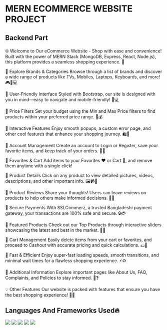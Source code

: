      
      
  
 
 
   

 
 
   ## <h1>MERN ECOMMERCE WEBSITE PROJECT</h1>
## <p>Backend Part</p>
 
<p>
🌐 Welcome to Our eCommerce Website - Shop with ease and convenience!
Built with the power of MERN Stack (MongoDB, Express, React, Node.js), this platform provides a seamless shopping experience. 🛒

🔹 Explore Brands & Categories
Browse through a list of brands and discover a wide range of products like TVs, Mobiles, Laptops, Keyboards, and more! 🎮📱💻

🔹 User-Friendly Interface
Styled with Bootstrap, our site is designed with you in mind—easy to navigate and mobile-friendly! 📱💻

🔹 Price Filters
Set your budget using the Min and Max Price filters to find products within your preferred price range. 💸💰

🔹 Interactive Features
Enjoy smooth popups, a custom error page, and other cool features that enhance your shopping journey. 🛍️🎉

🔹 Account Management
Create an account to Login or Register, save your favorite items, and keep track of your orders. 🔑👤

🔹 Favorites & Cart
Add items to your Favorites ❤️ or Cart 🛒, and remove them anytime with a single click!

🔹 Product Details
Click on any product to view detailed pictures, videos, descriptions, and other important info. 🖼️📹📄

🔹 Product Reviews
Share your thoughts! Users can leave reviews on products to help others make informed decisions. 📝🌟

🔹 Secure Payments
With SSLCommerz, a trusted Bangladeshi payment gateway, your transactions are 100% safe and secure. 🔒💳

🔹 Featured Products
Check out our Top Products through interactive sliders showcasing the latest and best in the market. 🚀🌟

🔹 Cart Management
Easily delete items from your cart or favorites, and proceed to Cashout with accurate pricing and quick calculations. 💵🧾

🔹 Fast & Efficient
Enjoy super-fast loading speeds, smooth transitions, and minimal wait times for a flawless shopping experience. ⚡⚙️

🔹 Additional Information
Explore important pages like About Us, FAQ, Complaints, and Policies to stay informed. 📄❓

💡 Other Features
Our website is packed with features that ensure you have the best shopping experience! 🎯✨
</p>

## Languages And Frameworks Used🔥

<img src="https://img.shields.io/badge/-JavaScript-eed718?style=flat&logo=javascript&logoColor=ffffff"> <img src="https://img.shields.io/badge/-MongoDB-4DB33D?style=flat&logo=mongodb&logoColor=FFFFFF">
<img src="https://img.shields.io/badge/-Express.js-787878?style=flat">
<img src="https://img.shields.io/badge/-Node.js-3C873A?style=flat&logo=Node.js&logoColor=white">
<img src="http://img.shields.io/badge/-NPM-red?style=flat&logo=NPM&logoColor=white">
